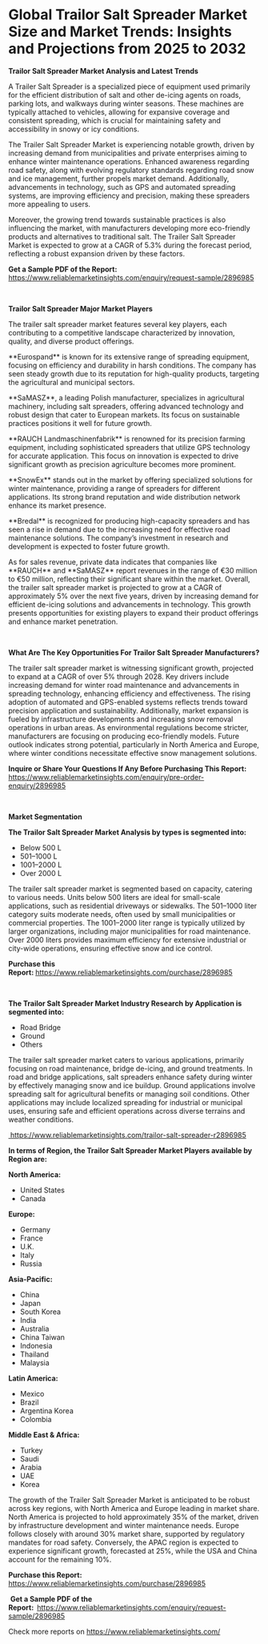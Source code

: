 <p><h1>Global Trailor Salt Spreader Market Size and Market Trends: Insights and Projections from 2025 to 2032</h1></p><p><strong>Trailor Salt Spreader Market Analysis and Latest Trends</strong></p>
<p><p>A Trailer Salt Spreader is a specialized piece of equipment used primarily for the efficient distribution of salt and other de-icing agents on roads, parking lots, and walkways during winter seasons. These machines are typically attached to vehicles, allowing for expansive coverage and consistent spreading, which is crucial for maintaining safety and accessibility in snowy or icy conditions.</p><p>The Trailer Salt Spreader Market is experiencing notable growth, driven by increasing demand from municipalities and private enterprises aiming to enhance winter maintenance operations. Enhanced awareness regarding road safety, along with evolving regulatory standards regarding road snow and ice management, further propels market demand. Additionally, advancements in technology, such as GPS and automated spreading systems, are improving efficiency and precision, making these spreaders more appealing to users.</p><p>Moreover, the growing trend towards sustainable practices is also influencing the market, with manufacturers developing more eco-friendly products and alternatives to traditional salt. The Trailer Salt Spreader Market is expected to grow at a CAGR of 5.3% during the forecast period, reflecting a robust expansion driven by these factors.</p></p>
<p><strong>Get a Sample PDF of the Report:&nbsp;</strong> <a href="https://www.reliablemarketinsights.com/enquiry/request-sample/2896985?utm_campaign=2938&utm_medium=2&utm_source=Github&utm_content=ia&utm_term=15032025&utm_id=trailor-salt-spreader">https://www.reliablemarketinsights.com/enquiry/request-sample/2896985</a></p>
<p>&nbsp;</p>
<p><strong>Trailor Salt Spreader Major Market Players</strong></p>
<p><p>The trailer salt spreader market features several key players, each contributing to a competitive landscape characterized by innovation, quality, and diverse product offerings.</p><p>**Eurospand** is known for its extensive range of spreading equipment, focusing on efficiency and durability in harsh conditions. The company has seen steady growth due to its reputation for high-quality products, targeting the agricultural and municipal sectors.</p><p>**SaMASZ**, a leading Polish manufacturer, specializes in agricultural machinery, including salt spreaders, offering advanced technology and robust design that cater to European markets. Its focus on sustainable practices positions it well for future growth.</p><p>**RAUCH Landmaschinenfabrik** is renowned for its precision farming equipment, including sophisticated spreaders that utilize GPS technology for accurate application. This focus on innovation is expected to drive significant growth as precision agriculture becomes more prominent.</p><p>**SnowEx** stands out in the market by offering specialized solutions for winter maintenance, providing a range of spreaders for different applications. Its strong brand reputation and wide distribution network enhance its market presence.</p><p>**Bredal** is recognized for producing high-capacity spreaders and has seen a rise in demand due to the increasing need for effective road maintenance solutions. The company’s investment in research and development is expected to foster future growth.</p><p>As for sales revenue, private data indicates that companies like **RAUCH** and **SaMASZ** report revenues in the range of €30 million to €50 million, reflecting their significant share within the market. Overall, the trailer salt spreader market is projected to grow at a CAGR of approximately 5% over the next five years, driven by increasing demand for efficient de-icing solutions and advancements in technology. This growth presents opportunities for existing players to expand their product offerings and enhance market penetration.</p></p>
<p>&nbsp;</p>
<p><strong>What Are The Key Opportunities For Trailor Salt Spreader Manufacturers?</strong></p>
<p><p>The trailer salt spreader market is witnessing significant growth, projected to expand at a CAGR of over 5% through 2028. Key drivers include increasing demand for winter road maintenance and advancements in spreading technology, enhancing efficiency and effectiveness. The rising adoption of automated and GPS-enabled systems reflects trends toward precision application and sustainability. Additionally, market expansion is fueled by infrastructure developments and increasing snow removal operations in urban areas. As environmental regulations become stricter, manufacturers are focusing on producing eco-friendly models. Future outlook indicates strong potential, particularly in North America and Europe, where winter conditions necessitate effective snow management solutions.</p></p>
<p><strong>Inquire or Share Your Questions If Any Before Purchasing This Report:</strong> <a href="https://www.reliablemarketinsights.com/enquiry/pre-order-enquiry/2896985?utm_campaign=2938&utm_medium=2&utm_source=Github&utm_content=ia&utm_term=15032025&utm_id=trailor-salt-spreader">https://www.reliablemarketinsights.com/enquiry/pre-order-enquiry/2896985</a></p>
<p>&nbsp;</p>
<p><strong>Market Segmentation</strong></p>
<p><strong>The Trailor Salt Spreader Market Analysis by types is segmented into:</strong></p>
<p><ul><li> Below 500 L</li><li>501–1000 L</li><li>1001–2000 L</li><li>Over 2000 L </li></ul></p>
<p><p>The trailer salt spreader market is segmented based on capacity, catering to various needs. Units below 500 liters are ideal for small-scale applications, such as residential driveways or sidewalks. The 501–1000 liter category suits moderate needs, often used by small municipalities or commercial properties. The 1001–2000 liter range is typically utilized by larger organizations, including major municipalities for road maintenance. Over 2000 liters provides maximum efficiency for extensive industrial or city-wide operations, ensuring effective snow and ice control.</p></p>
<p><strong>Purchase this Report:&nbsp;</strong><a href="https://www.reliablemarketinsights.com/purchase/2896985?utm_campaign=2938&utm_medium=2&utm_source=Github&utm_content=ia&utm_term=15032025&utm_id=trailor-salt-spreader">https://www.reliablemarketinsights.com/purchase/2896985</a></p>
<p>&nbsp;</p>
<p><strong>The Trailor Salt Spreader Market Industry Research by Application is segmented into:</strong></p>
<p><ul><li> Road Bridge</li><li>Ground</li><li>Others </li></ul></p>
<p><p>The trailer salt spreader market caters to various applications, primarily focusing on road maintenance, bridge de-icing, and ground treatments. In road and bridge applications, salt spreaders enhance safety during winter by effectively managing snow and ice buildup. Ground applications involve spreading salt for agricultural benefits or managing soil conditions. Other applications may include localized spreading for industrial or municipal uses, ensuring safe and efficient operations across diverse terrains and weather conditions.</p></p>
<p><a href="https://www.reliablemarketinsights.com/trailor-salt-spreader-r2896985?utm_campaign=2938&utm_medium=2&utm_source=Github&utm_content=ia&utm_term=15032025&utm_id=trailor-salt-spreader">&nbsp;https://www.reliablemarketinsights.com/trailor-salt-spreader-r2896985</a></p>
<p><strong>In terms of Region, the Trailor Salt Spreader Market Players available by Region are:</strong></p>
<p>
    <p> <strong> North America: </strong>
        <ul>
            <li>United States</li>
            <li>Canada</li>
        </ul>
        </p> 
    <p> <strong> Europe: </strong>
        <ul>
            <li>Germany</li>
            <li>France</li>
            <li>U.K.</li>
            <li>Italy</li>
            <li>Russia</li>
        </ul>
        </p> 
    <p> <strong> Asia-Pacific: </strong>
        <ul>
            <li>China</li>
            <li>Japan</li>
            <li>South Korea</li>
            <li>India</li>
            <li>Australia</li>
            <li>China Taiwan</li>
            <li>Indonesia</li>
            <li>Thailand</li>
            <li>Malaysia</li>
        </ul>
        </p> 
    <p> <strong> Latin America: </strong>
        <ul>
            <li>Mexico</li>
            <li>Brazil</li>
            <li>Argentina Korea</li>
            <li>Colombia</li>
        </ul>
        </p> 
    <p> <strong> Middle East & Africa: </strong>
        <ul>
            <li>Turkey</li>
            <li>Saudi</li>
            <li>Arabia</li>
            <li>UAE</li>
            <li>Korea</li>
        </ul>
    </p>
    </p>
<p><p>The growth of the Trailer Salt Spreader Market is anticipated to be robust across key regions, with North America and Europe leading in market share. North America is projected to hold approximately 35% of the market, driven by infrastructure development and winter maintenance needs. Europe follows closely with around 30% market share, supported by regulatory mandates for road safety. Conversely, the APAC region is expected to experience significant growth, forecasted at 25%, while the USA and China account for the remaining 10%.</p></p>
<p><strong>Purchase this Report: </strong><a href="https://www.reliablemarketinsights.com/purchase/2896985?utm_campaign=2938&utm_medium=2&utm_source=Github&utm_content=ia&utm_term=15032025&utm_id=trailor-salt-spreader">https://www.reliablemarketinsights.com/purchase/2896985</a></p>
<p>&nbsp;<strong>Get a Sample PDF of the Report:&nbsp;&nbsp;</strong><a href="https://www.reliablemarketinsights.com/enquiry/request-sample/2896985?utm_campaign=2938&utm_medium=2&utm_source=Github&utm_content=ia&utm_term=15032025&utm_id=trailor-salt-spreader">https://www.reliablemarketinsights.com/enquiry/request-sample/2896985</a></p>
<p><strong></strong></p>
<p>Check more reports on <a href="https://www.reliablemarketinsights.com/?utm_campaign=2938&utm_medium=2&utm_source=Github&utm_content=ia&utm_term=15032025&utm_id=trailor-salt-spreader">https://www.reliablemarketinsights.com/</a></p>
